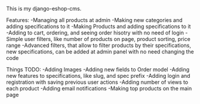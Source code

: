 This is my django-eshop-cms.

Features:
-Managing all products at admin
-Making new categories and adding specifications to it
-Making Products and adding specifications to it
-Adding to cart, ordering, and seeing order hisotry
with no need of login
-Simple user filters, like number of products on page,
product sorting, price range
-Advanced filters, that allow to filter products by their
specifications, new specifications, can be added at admin panel
with no need changing the code

Things TODO:
-Adding Images
-Adding new fields to Order model
-Adding new features to specifications, like slug, and spec prefix
-Adding login and registration with saving previous user actions
-Adding number of views to each product
-Adding email notifications
-Making top products on the main page
